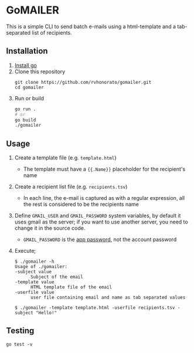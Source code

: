 # GoMAILER

This is a simple CLI to send batch e-mails using a html-template and a tab-separated list of recipients.

## Installation

1. [Install go](https://go.dev/doc/install)
2. Clone this repository
   ```text
   git clone https://github.com/rvhonorato/gomailer.git
   cd gomailer
   ```
3. Run or build
   ```bash
   go run .
   # or
   go build
   ./gomailer
   ```

## Usage

1. Create a template file (e.g. `template.html`)
   - The template must have a `{{.Name}}` placeholder for the recipient's name
2. Create a recipient list file (e.g. `recipients.tsv`)
   - In each line, the e-mail is captured as with a regular expression, all the rest is considered to be the recipients name
3. Define `GMAIL_USER` and `GMAIL_PASSWORD` system variables, by default it uses gmail as the server; if you want to use another server, you need to change it in the source code.

   - `GMAIL_PASSWORD` is the [app password](https://support.google.com/accounts/answer/185833?hl=en), not the account password

4. Execute;

   ```text
   $ ./gomailer -h
   Usage of ./gomailer:
   -subject value
         Subject of the email
   -template value
         HTML template file of the email
   -userfile value
         user file containing email and name as tab separated values

   $ ./gomailer -template template.html -userfile recipients.tsv -subject "Hello!"
   ```

## Testing

```text
go test -v
```
